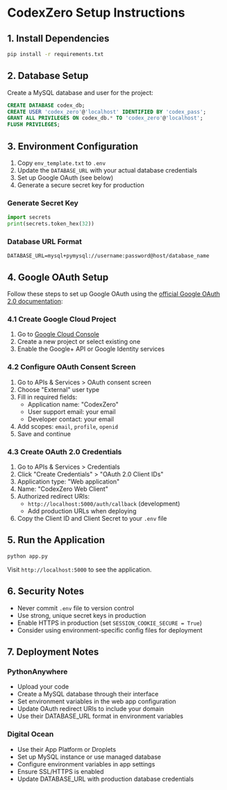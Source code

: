 # CodexZero Setup Instructions

## 1. Install Dependencies

```bash
pip install -r requirements.txt
```

## 2. Database Setup

Create a MySQL database and user for the project:

```sql
CREATE DATABASE codex_db;
CREATE USER 'codex_zero'@'localhost' IDENTIFIED BY 'codex_pass';
GRANT ALL PRIVILEGES ON codex_db.* TO 'codex_zero'@'localhost';
FLUSH PRIVILEGES;
```

## 3. Environment Configuration

1. Copy `env_template.txt` to `.env`
2. Update the `DATABASE_URL` with your actual database credentials
3. Set up Google OAuth (see below)
4. Generate a secure secret key for production

### Generate Secret Key
```python
import secrets
print(secrets.token_hex(32))
```

### Database URL Format
```
DATABASE_URL=mysql+pymysql://username:password@host/database_name
```

## 4. Google OAuth Setup

Follow these steps to set up Google OAuth using the [official Google OAuth 2.0 documentation](https://developers.google.com/identity/protocols/oauth2):

### 4.1 Create Google Cloud Project
1. Go to [Google Cloud Console](https://console.cloud.google.com/)
2. Create a new project or select existing one
3. Enable the Google+ API or Google Identity services

### 4.2 Configure OAuth Consent Screen
1. Go to APIs & Services > OAuth consent screen
2. Choose "External" user type
3. Fill in required fields:
   - Application name: "CodexZero"
   - User support email: your email
   - Developer contact: your email
4. Add scopes: `email`, `profile`, `openid`
5. Save and continue

### 4.3 Create OAuth 2.0 Credentials
1. Go to APIs & Services > Credentials
2. Click "Create Credentials" > "OAuth 2.0 Client IDs"
3. Application type: "Web application"
4. Name: "CodexZero Web Client"
5. Authorized redirect URIs:
   - `http://localhost:5000/auth/callback` (development)
   - Add production URLs when deploying
6. Copy the Client ID and Client Secret to your `.env` file

## 5. Run the Application

```bash
python app.py
```

Visit `http://localhost:5000` to see the application.

## 6. Security Notes

- Never commit `.env` file to version control
- Use strong, unique secret keys in production
- Enable HTTPS in production (set `SESSION_COOKIE_SECURE = True`)
- Consider using environment-specific config files for deployment

## 7. Deployment Notes

### PythonAnywhere
- Upload your code
- Create a MySQL database through their interface
- Set environment variables in the web app configuration
- Update OAuth redirect URIs to include your domain
- Use their DATABASE_URL format in environment variables

### Digital Ocean
- Use their App Platform or Droplets
- Set up MySQL instance or use managed database
- Configure environment variables in app settings
- Ensure SSL/HTTPS is enabled
- Update DATABASE_URL with production database credentials 
